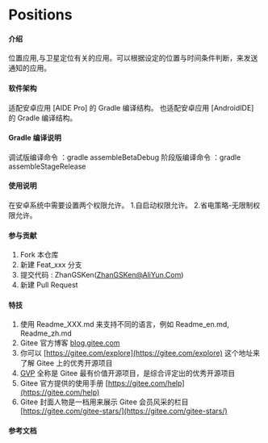 # Positions

#### 介绍
位置应用,与卫星定位有关的应用。可以根据设定的位置与时间条件判断，来发送通知的应用。

#### 软件架构
适配安卓应用 [AIDE Pro] 的 Gradle 编译结构。
也适配安卓应用 [AndroidIDE] 的 Gradle 编译结构。


#### Gradle 编译说明
调试版编译命令 ：gradle assembleBetaDebug
阶段版编译命令 ：gradle assembleStageRelease

#### 使用说明

在安卓系统中需要设置两个权限允许。
1.自启动权限允许。
2.省电策略-无限制权限允许。

#### 参与贡献

1.  Fork 本仓库
2.  新建 Feat_xxx 分支
3.  提交代码 : ZhanGSKen(ZhanGSKen@AliYun.Com)
4.  新建 Pull Request


#### 特技

1.  使用 Readme\_XXX.md 来支持不同的语言，例如 Readme\_en.md, Readme\_zh.md
2.  Gitee 官方博客 [blog.gitee.com](https://blog.gitee.com)
3.  你可以 [https://gitee.com/explore](https://gitee.com/explore) 这个地址来了解 Gitee 上的优秀开源项目
4.  [GVP](https://gitee.com/gvp) 全称是 Gitee 最有价值开源项目，是综合评定出的优秀开源项目
5.  Gitee 官方提供的使用手册 [https://gitee.com/help](https://gitee.com/help)
6.  Gitee 封面人物是一档用来展示 Gitee 会员风采的栏目 [https://gitee.com/gitee-stars/](https://gitee.com/gitee-stars/)

#### 参考文档
